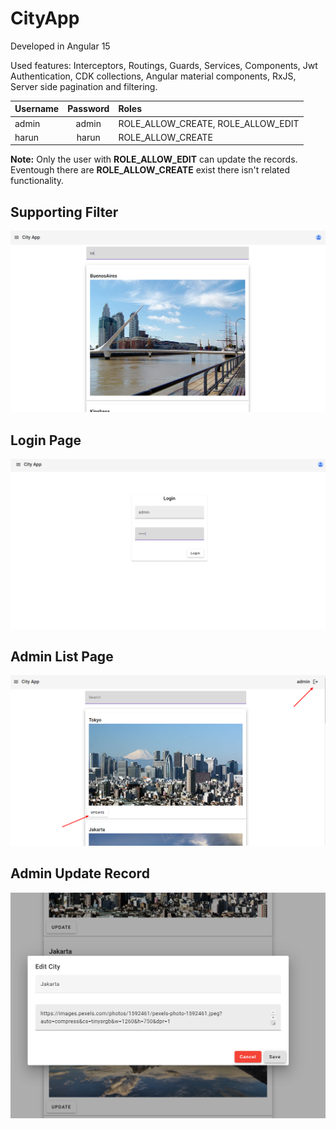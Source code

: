 # CityApp

Developed in Angular 15

Used features: Interceptors, Routings, Guards, Services, Components, Jwt Authentication, CDK collections, Angular material components, RxJS, Server side pagination and filtering. 

| Username    | Password  | Roles |
| :---------- | :-------: | :---- |
| admin       |   admin   | ROLE_ALLOW_CREATE, ROLE_ALLOW_EDIT |
| harun       |   harun   | ROLE_ALLOW_CREATE |


**Note:** Only the user with **ROLE_ALLOW_EDIT** can update the records. Eventough there are **ROLE_ALLOW_CREATE** exist there isn't related functionality.

## Supporting Filter 
![List Page](https://github.com/harunergul/city-app/blob/main/misc/list_page.png)

## Login Page
![Login Page](https://github.com/harunergul/city-app/blob/main/misc/login_page.png)
## Admin List Page
![Admin List Page](https://github.com/harunergul/city-app/blob/main/misc/admin_page.png)

## Admin Update Record
![Admin List Page](https://github.com/harunergul/city-app/blob/main/misc/admin_update.png)